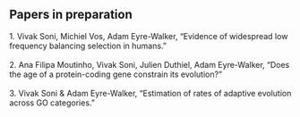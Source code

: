 <h2>Papers in preparation</h2>
1. Vivak Soni, Michiel Vos, Adam Eyre-Walker, “Evidence of widespread low frequency balancing selection in humans.”<br />
<br />
2. Ana Filipa Moutinho, Vivak Soni, Julien Duthiel, Adam Eyre-Walker, “Does the age of a protein-coding gene constrain its evolution?”<br />
<br />
3. Vivak Soni & Adam Eyre-Walker, “Estimation of rates of adaptive evolution across GO categories.”

